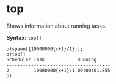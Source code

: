 # top

Shows information about running tasks.

**Syntax:** ```top[]```

```o
o)spawn[{10000000{x+1}/1};];
o)top[]
Scheduler Task            Running
--------------------------------------
2         10000000{x+1}/1 00:00:01.855
o)
```
